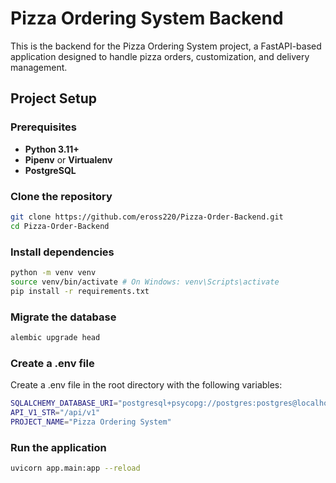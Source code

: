 # Pizza Ordering System Backend

This is the backend for the Pizza Ordering System project, a FastAPI-based application designed to handle pizza orders, customization, and delivery management.

## Project Setup

### Prerequisites
- **Python 3.11+**
- **Pipenv** or **Virtualenv**
- **PostgreSQL**
  
### Clone the repository

```bash
git clone https://github.com/eross220/Pizza-Order-Backend.git
cd Pizza-Order-Backend
```

### Install dependencies

```bash
python -m venv venv
source venv/bin/activate # On Windows: venv\Scripts\activate
pip install -r requirements.txt
```

### Migrate the database
```bash
alembic upgrade head
```

### Create a .env file
Create a .env file in the root directory with the following variables:

```bash
SQLALCHEMY_DATABASE_URI="postgresql+psycopg://postgres:postgres@localhost/pizza"
API_V1_STR="/api/v1"
PROJECT_NAME="Pizza Ordering System"
```

### Run the application
```bash
uvicorn app.main:app --reload
```

